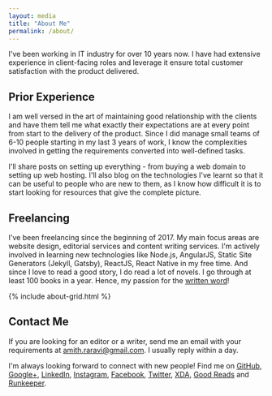 ```yaml
---
layout: media
title: "About Me"
permalink: /about/
---
```


I've been working in IT industry for over 10 years now. I have had extensive experience in client-facing roles and leverage it ensure total customer satisfaction with the product delivered.

## Prior Experience

I am well versed in the art of maintaining good relationship with the clients and have them tell me what exactly their expectations are at every point from start to the delivery of the product. Since I did manage small teams of 6-10 people starting in my last 3 years of work, I know the complexities involved in getting the requirements converted into well-defined tasks.

I'll share posts on setting up everything - from buying a web domain to setting up web hosting. I'll also blog on the technologies I've learnt so that it can be useful to people who are new to them, as I know how difficult it is to start looking for resources that give the complete picture.

## Freelancing

I've been freelancing since the beginning of 2017. My main focus areas are website design, editorial services and content writing services. I'm actively involved in learning new technologies like Node.js, AngularJS, Static Site Generators (Jekyll, Gatsby), ReactJS, React Native in my free time. And since I love to read a good story, I do read a lot of novels. I go through at least 100 books in a year. Hence, my passion for the <u>written word</u>!

{% include about-grid.html %}

## Contact Me

If you are looking for an editor or a writer, send me an email with your requirements at <a href="mailto:{{site.owner.email}}">amith.raravi@gmail.com</a>. I usually reply within a day.

I'm always looking forward to connect with new people! Find me on [GitHub]({{site.owner.github.url}}/{{site.owner.github.username}}), [Google+]({{site.owner.googleplus.url}}/{{site.owner.googleplus.username}}), [LinkedIn]({{site.owner.linkedin.url}}/{{site.owner.linkedin.username}}), [Instagram]({{site.owner.instagram.url}}/{{site.owner.instagram.username}}), [Facebook]({{site.owner.facebook.url}}/{{site.owner.facebook.username}}), [Twitter]({{site.owner.twitter.url}}/{{site.owner.twitter.username}}), [XDA]({{site.owner.xda.url}}/{{site.owner.xda.username}}), [Good Reads]({{site.owner.goodreads.url}}/{{site.owner.goodreads.username}}) and [Runkeeper]({{site.owner.runkeeper.url}}/{{site.owner.runkeeper.username}}).

